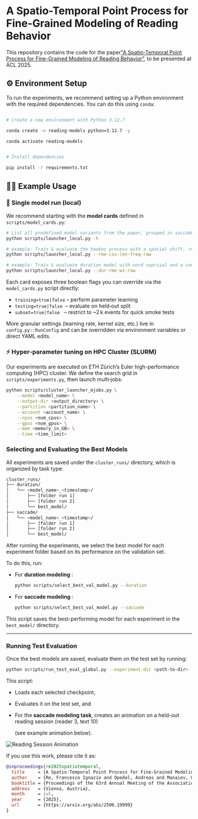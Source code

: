 # A Spatio-Temporal Point Process for Fine-Grained Modeling of Reading Behavior

This repository contains the code for the paper[&#34;A Spatio-Temporal Point Process for Fine-Grained Modeling of Reading Behavior&#34;](https://arxiv.org/abs/2506.19999), to be presented at ACL 2025.

## ⚙️ Environment Setup

To run the experiments, we recommend setting up a Python environment with the required dependencies. You can do this using `conda`:

```bash

# Create a new environment with Python 3.12.7

conda create -n reading-models python=3.12.7 -y

conda activate reading-models


# Install dependencies

pip install -r requirements.txt
```


## 🧑‍💻 Example Usage

### 🌱 Single model run (local)

We recommend starting with the **model cards** defined in `scripts/model_cards.py`:

```bash
# List all predefined model variants from the paper, grouped in saccade and duration models, on filtered or full (raw) scanpaths
python scripts/launcher_local.py -h

# example: Train & evaluate the hawkes process with a spatial shift, reader specific effects, and word length as predictor on the raw scanpath dataset 
python scripts/launcher_local.py --rme-css-len-freq-raw

# example: Train & evaluate duration model with word suprisal and a convolved past spillover effects
python scripts/launcher_local.py --dur-rme-ws-raw

```

Each card exposes three boolean flags you can override via the `model_cards.py` script directly:

* `training=true|false` – perform parameter learning
* `testing=true|false`  – evaluate on held‑out split
* `subset=true|false`   – restrict to ~2 k events for quick smoke tests

More granular settings (learning rate, kernel size, etc.) live in `config.py::RunConfig` and can be overridden via environment variables or direct YAML edits.

### ⚡ Hyper‑parameter tuning on HPC Cluster (SLURM)

Our experiments are executed on ETH Zürich’s Euler high-performance computing (HPC) cluster.  We define the search grid in `scripts/experiments.py`, then launch multi‑jobs:

```bash
python scripts/cluster_launcher_mjobs.py \
    --model <model_name> \
    --output-dir <output_directory> \
    --partition <partition_name> \
    --account <account_name> \
    --cpus <num_cpus> \
    --gpus <num_gpus> \
    --mem <memory_in_GB> \
    --time <time_limit>

```

### Selecting and Evaluating the Best Models

All experiments are saved under the `cluster_runs/` directory, which is organized by task type:

```bash
cluster_runs/
├── duration/
│   └── <model_name>_<timestamp>/
│       ├── [folder run 1]
│       ├── [folder run 2]
│       └── best_model/
├── saccade/
│   └── <model_name>_<timestamp>/
│       ├── [folder run 1]
│       ├── [folder run 2]
│       └── best_model/
```

After running the experiments, we select the best model for each experiment folder based on its performance on the validation set.

To do this, run:

* For  **duration modeling** :
  ```bash
  python scripts/select_best_val_model.py --duration
  ```
* For  **saccade modeling** :
  ```bash
  python scripts/select_best_val_model.py --saccade
  ```

This script saves the best-performing model for each experiment in the `best_model/` directory.

---

### Running Test Evaluation

Once the best models are saved, evaluate them on the test set by running:

```bash
python scripts/run_test_eval_global.py --experiment-dir <path-to-dir>
```

This script:

* Loads each selected checkpoint,
* Evaluates it on the test set, and
* For the **saccade modeling task**, creates an animation on a held-out reading session (reader 3, text 10)

  (see example animation below).

![Reading Session Animation](data/held_out_sess.gif)



If you use this work, please cite it as:

```bibtex
@inproceedings{re2025spatiotemporal,
  title     = {A Spatio-Temporal Point Process for Fine-Grained Modeling of Reading Behavior},
  author    = {Re, Francesco Ignazio and Opedal, Andreas and Manaiev, Glib and Giulianelli, Mario and Cotterell, Ryan},
  booktitle = {Proceedings of the 63rd Annual Meeting of the Association for Computational Linguistics (ACL)},
  address   = {Vienna, Austria},
  month     = jul,
  year      = {2025},
  url       = {https://arxiv.org/abs/2506.19999}
}
```
